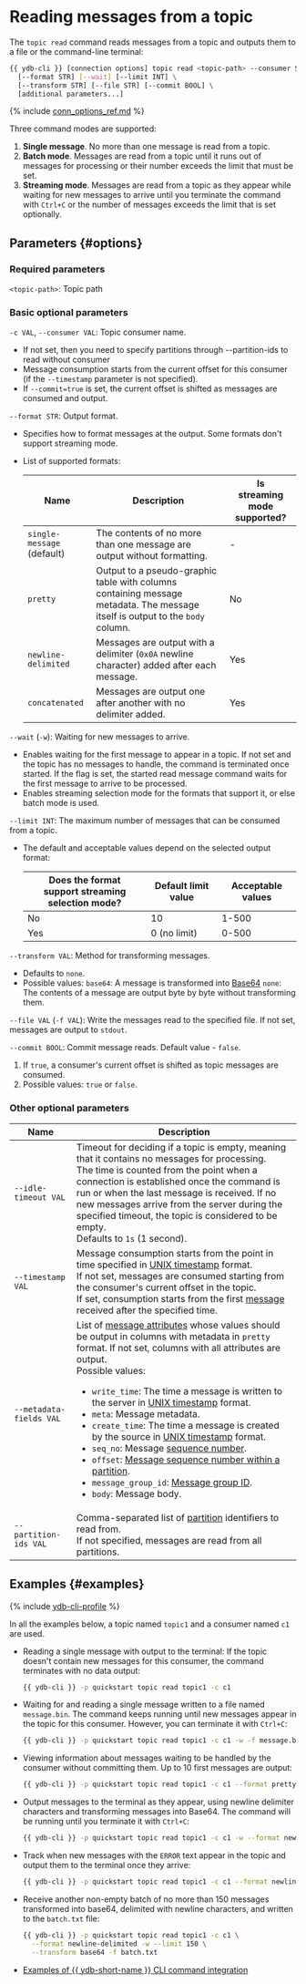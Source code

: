 # Reading messages from a topic

The `topic read` command reads messages from a topic and outputs them to a file or the command-line terminal:

```bash
{{ ydb-cli }} [connection options] topic read <topic-path> --consumer STR \
  [--format STR] [--wait] [--limit INT] \
  [--transform STR] [--file STR] [--commit BOOL] \
  [additional parameters...]
```

{% include [conn_options_ref.md](commands/_includes/conn_options_ref.md) %}

Three command modes are supported:

1. **Single message**. No more than one message is read from a topic.
2. **Batch mode**. Messages are read from a topic until it runs out of messages for processing or their number exceeds the limit that must be set.
3. **Streaming mode**. Messages are read from a topic as they appear while waiting for new messages to arrive until you terminate the command with `Ctrl+C` or the number of messages exceeds the limit that is set optionally.

## Parameters {#options}

### Required parameters

`<topic-path>`: Topic path

### Basic optional parameters

`-c VAL`, `--consumer VAL`: Topic consumer name.

- If not set, then you need to specify partitions through --partition-ids to read without consumer
- Message consumption starts from the current offset for this consumer (if the `--timestamp` parameter is not specified).
- If `--commit=true` is set, the current offset is shifted as messages are consumed and output.

`--format STR`: Output format.

- Specifies how to format messages at the output. Some formats don't support streaming mode.
- List of supported formats:

   | Name | Description | Is<br/>streaming mode supported? |
   ---|---|---
   | `single-message`<br/>(default) | The contents of no more than one message are output without formatting. | - |
   | `pretty` | Output to a pseudo-graphic table with columns containing message metadata. The message itself is output to the `body` column. | No |
   | `newline-delimited` | Messages are output with a delimiter (`0x0A` newline character) added after each message. | Yes |
   | `concatenated` | Messages are output one after another with no delimiter added. | Yes |

`--wait` (`-w`): Waiting for new messages to arrive.

- Enables waiting for the first message to appear in a topic. If not set and the topic has no messages to handle, the command is terminated once started. If the flag is set, the started read message command waits for the first message to arrive to be processed.
- Enables streaming selection mode for the formats that support it, or else batch mode is used.

`--limit INT`: The maximum number of messages that can be consumed from a topic.

- The default and acceptable values depend on the selected output format:

   | Does the format<br/>support streaming selection mode? | Default limit value | Acceptable values |
   ---|---|---
   | No | 10 | 1-500 |
   | Yes | 0 (no limit) | 0-500 |

`--transform VAL`: Method for transforming messages.

- Defaults to `none`.
- Possible values:
   `base64`: A message is transformed into [Base64](https://ru.wikipedia.org/wiki/Base64)
   `none`: The contents of a message are output byte by byte without transforming them.

`--file VAL` (`-f VAL`): Write the messages read to the specified file. If not set, messages are output to `stdout`.

`--commit BOOL`: Commit message reads. Default value - `false`.

1. If `true`, a consumer's current offset is shifted as topic messages are consumed.
2. Possible values: `true` or `false`.

### Other optional parameters

| Name | Description |
---|---
| `--idle-timeout VAL` | Timeout for deciding if a topic is empty, meaning that it contains no messages for processing. <br/>The time is counted from the point when a connection is established once the command is run or when the last message is received. If no new messages arrive from the server during the specified timeout, the topic is considered to be empty.<br/>Defaults to `1s` (1 second). |
| `--timestamp VAL` | Message consumption starts from the point in time specified in [UNIX timestamp](https://en.wikipedia.org/wiki/Unix_time) format.<br/>If not set, messages are consumed starting from the consumer's current offset in the topic.<br/>If set, consumption starts from the first [message](../../concepts/topic.md#message) received after the specified time. |
| `--metadata-fields VAL` | List of [message attributes](../../concepts/topic.md#message) whose values should be output in columns with metadata in `pretty` format. If not set, columns with all attributes are output. <br/>Possible values:<ul><li>`write_time`: The time a message is written to the server in [UNIX timestamp](https://en.wikipedia.org/wiki/Unix_time) format.</li><li>`meta`: Message metadata.</li><li>`create_time`: The time a message is created by the source in [UNIX timestamp](https://en.wikipedia.org/wiki/Unix_time) format.</li><li>`seq_no`: Message [sequence number](../../concepts/topic.md#seqno).</li><li>`offset`: [Message sequence number within a partition](../../concepts/topic.md#offset).</li><li>`message_group_id`: [Message group ID](../../concepts/topic.md#producer-id).</li><li>`body`: Message body.</li></ul> |
| `--partition-ids VAL` | Comma-separated list of [partition](../../concepts/topic.md#partitioning) identifiers to read from.<br/>If not specified, messages are read from all partitions. |

## Examples {#examples}

{% include [ydb-cli-profile](../../_includes/ydb-cli-profile.md) %}

In all the examples below, a topic named `topic1` and a consumer named `c1` are used.

* Reading a single message with output to the terminal: If the topic doesn't contain new messages for this consumer, the command terminates with no data output:

   ```bash
   {{ ydb-cli }} -p quickstart topic read topic1 -c c1
   ```

* Waiting for and reading a single message written to a file named `message.bin`. The command keeps running until new messages appear in the topic for this consumer. However, you can terminate it with `Ctrl+C`:

   ```bash
   {{ ydb-cli }} -p quickstart topic read topic1 -c c1 -w -f message.bin
   ```

* Viewing information about messages waiting to be handled by the consumer without committing them. Up to 10 first messages are output:

   ```bash
   {{ ydb-cli }} -p quickstart topic read topic1 -c c1 --format pretty --commit false
   ```

* Output messages to the terminal as they appear, using newline delimiter characters and transforming messages into Base64. The command will be running until you terminate it with `Ctrl+C`:

   ```bash
   {{ ydb-cli }} -p quickstart topic read topic1 -c c1 -w --format newline-delimited --transform base64
   ```

* Track when new messages with the `ERROR` text appear in the topic and output them to the terminal once they arrive:

   ```bash
   {{ ydb-cli }} -p quickstart topic read topic1 -c c1 --format newline-delimited -w | grep ERROR
   ```

* Receive another non-empty batch of no more than 150 messages transformed into base64, delimited with newline characters, and written to the `batch.txt` file:

   ```bash
   {{ ydb-cli }} -p quickstart topic read topic1 -c c1 \
     --format newline-delimited -w --limit 150 \
     --transform base64 -f batch.txt
   ```

* [Examples of {{ ydb-short-name }} CLI command integration](topic-pipeline.md)
